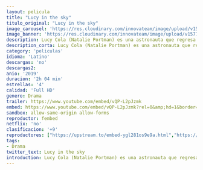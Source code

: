 ```yaml
---
layout: pelicula
title: "Lucy in the sky"
titulo_original: "Lucy in the sky"
image_carousel: 'https://res.cloudinary.com/innovateam/image/upload/v1577302620/lucy-min_kdrwke.jpg'
image_banner: 'https://res.cloudinary.com/innovateam/image/upload/v1577302615/lucyskyheader-min_vka7xx.jpg'
description: Lucy Cola (Natalie Portman) es una astronauta que regresa a la Tierra tras una experiencia trascendental durante una misión en el espacio, y que comienza a perder su conexión con la realidad en un mundo que de pronto se le hace pequeño.
description_corta: Lucy Cola (Natalie Portman) es una astronauta que regresa a la Tierra tras una experiencia trascendental durante una misión en el espacio, y que comienza a perder su ...
category: 'peliculas'
idioma: 'Latino'
descargas: 'no'
descargas2:
anio: '2019'
duracion: '2h 04 min'
estrellas: '4'
calidad: 'Full HD'
genero: Drama
trailer: https://www.youtube.com/embed/vQP-L2pJzmk
embed: https://www.youtube.com/embed/vQP-L2pJzmk?rel=0&amp;hd=1&border=0&wmode=opaque&enablejsapi=1&modestbranding=1&controls=1&showinfo=1
sandbox: allow-same-origin allow-forms
reproductor: fembed
netflix: 'no'
clasificacion: '+9'
reproductores: ["https://upstream.to/embed-ygl281os9e9a.html","https://www.zembed.to/public/dist/asteroid.html?id=d938dc6cc72499d22521a8e402c0a639&title=Lucy%20in%20the%20Sky"]
tags:
- Drama
twitter_text: Lucy in the sky
introduction: Lucy Cola (Natalie Portman) es una astronauta que regresa a la Tierra tras una experiencia trascendental durante una misión en el espacio, y que comienza a perder su ..
---
```












